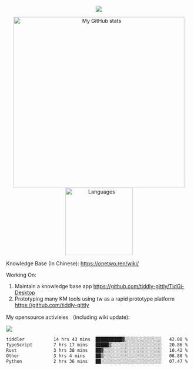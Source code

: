 <a href="https://github.com/linonetwo">
    <p align="center">
        <img src="https://github-profile-trophy.vercel.app/?username=linonetwo&column=7&theme=onedark"/>
    </p>
</a>
<a align="center" href="https://github.com/linonetwo">
  <p align="center">
    <img src="https://github-readme-stats.vercel.app/api?username=linonetwo&show_icons=true&count_private=true" alt="My GitHub stats" width="465"/>
    <img src="https://github-readme-stats.vercel.app/api/top-langs/?username=linonetwo&layout=compact&langs_count=10" alt="Languages" height="183">
  </p>
</a>

Knowledge Base (In Chinese): https://onetwo.ren/wiki/

Working On: 

1. Maintain a knowledge base app https://github.com/tiddly-gittly/TidGi-Desktop
1. Prototyping many KM tools using tw as a rapid prototype platform https://github.com/tiddly-gittly

My opensource activieies （including wiki update):

![](https://visitor-badge.glitch.me/badge?page_id=linonetwo.linonetwo)

<!--START_SECTION:waka-->

```txt
tiddler           14 hrs 43 mins  ██████████▓░░░░░░░░░░░░░░   42.08 %
TypeScript        7 hrs 17 mins   █████▒░░░░░░░░░░░░░░░░░░░   20.86 %
Rust              3 hrs 38 mins   ██▓░░░░░░░░░░░░░░░░░░░░░░   10.42 %
Other             3 hrs 4 mins    ██▒░░░░░░░░░░░░░░░░░░░░░░   08.80 %
Python            2 hrs 36 mins   ██░░░░░░░░░░░░░░░░░░░░░░░   07.47 %
```

<!--END_SECTION:waka-->
